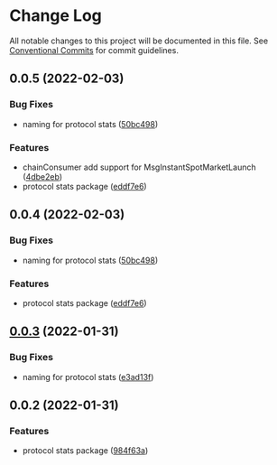 # Change Log

All notable changes to this project will be documented in this file.
See [Conventional Commits](https://conventionalcommits.org) for commit guidelines.

## 0.0.5 (2022-02-03)


### Bug Fixes

* naming for protocol stats ([50bc498](https://github.com/InjectiveLabs/injective-ts/commit/50bc4988dd9c1c86cb748995c8dccf09af2a4374))


### Features

* chainConsumer add support for MsgInstantSpotMarketLaunch ([4dbe2eb](https://github.com/InjectiveLabs/injective-ts/commit/4dbe2eba654096e987cf04d88689423d2fb1d8d5))
* protocol stats package ([eddf7e6](https://github.com/InjectiveLabs/injective-ts/commit/eddf7e6730597bf4176656b7f881de2b2046cf03))





## 0.0.4 (2022-02-03)


### Bug Fixes

* naming for protocol stats ([50bc498](https://github.com/InjectiveLabs/injective-ts/commit/50bc4988dd9c1c86cb748995c8dccf09af2a4374))


### Features

* protocol stats package ([eddf7e6](https://github.com/InjectiveLabs/injective-ts/commit/eddf7e6730597bf4176656b7f881de2b2046cf03))





## [0.0.3](https://github.com/InjectiveLabs/injective-ts/compare/@injectivelabs/protocol-stats@0.0.2...@injectivelabs/protocol-stats@0.0.3) (2022-01-31)


### Bug Fixes

* naming for protocol stats ([e3ad13f](https://github.com/InjectiveLabs/injective-ts/commit/e3ad13fcb81ad02a64824adaee4b64d44893bd1a))





## 0.0.2 (2022-01-31)


### Features

* protocol stats package ([984f63a](https://github.com/InjectiveLabs/injective-ts/commit/984f63a824a6d9fa13b728f4e3ec61cf63428179))
